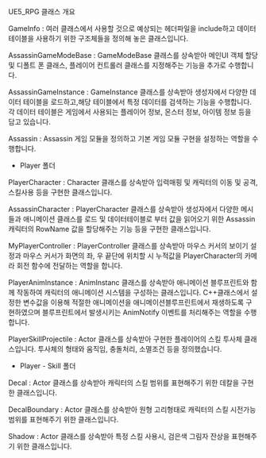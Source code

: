UE5_RPG 클래스 개요





GameInfo : 여러 클래스에서 사용할 것으로 예상되는 헤더파일을 include하고 데이터테이블을 사용하기 위한 구조체들을 정의해 놓은 클래스입니다.

AssassinGameModeBase : GameModeBase 클래스를 상속받아 메인UI 객체 할당 및 디폴트 폰 클래스, 플레이어 컨트롤러 클래스를 지정해주는 기능을 추가로 수행합니다.

AssassinGameInstance : GameInstance 클래스를 상속받아 생성자에서 다양한 데이터 테이블을 로드하고,해당 테이블에서 특정 데이터를 검색하는 기능을 수행합니다. 각 데이터 테이블은 게임에서 사용되는 플레이어 정보, 몬스터 정보, 아이템 정보 등을 담고 있습니다.

Assassin : Assassin 게임 모듈을 정의하고 기본 게임 모듈 구현을 설정하는 역할을 수행합니다.





- Player 폴더

PlayerCharacter : Character 클래스를 상속받아 입력매핑 및 캐릭터의 이동 및 공격, 스킬사용 등을 구현한 클래스입니다.

AssassinCharacter : PlayerCharacter 클래스를 상속받아 생성자에서 다양한 메시들과 애니메이션 클래스를 로드 및 데이터테이블로 부터 값을 읽어오기 위한 Assassin캐릭터의 RowName 값을 할당해주는 기능 등을 구현한 클래스입니다.

MyPlayerController : PlayerController 클래스를 상속받아 마우스 커서의 보이기 설정과 마우스 커서가 화면의 좌, 우 끝단에 위치할 시 누적값을 PlayerCharacter의 카메라 회전 함수에 전달하는 역할을 합니다.

PlayerAnimInstance : AnimInstanc 클래스를 상속받아 애니메이션 블루프린트와 함께 작동하여 캐릭터의 애니메이션 시스템을 구성하는 클래스입니다. C++클래스에서 설정한 변수값을 이용해 적절한 애니메이션을 애니메이션블루프린트에서 재생하도록 구현하였으며 블루프린트에서 발생시키는 AnimNotify 이벤트를 처리해주는 역할을 수행합니다.

PlayerSkillProjectile : Actor 클래스를 상속받아 구현한 플레이어의 스킬 투사체 클래스입니다. 투사체의 형태와 움직임, 충돌처리, 소멸조건 등을 정의했습니다.


- Player - Skill 폴더

Decal : Actor 클래스를 상속받아 캐릭터의 스킬 범위를 표현해주기 위한 데칼을 구현한 클래스입니다.

DecalBoundary : Actor 클래스를 상속받아 원형 고리형태로 캐릭터의 스킬 시전가능 범위를 표현해주기 위한 클래스입니다.

Shadow : Actor 클래스를 상속받아 특정 스킬 사용시, 검은색 그림자 잔상을 표현해주기 위한 클래스입니다.
